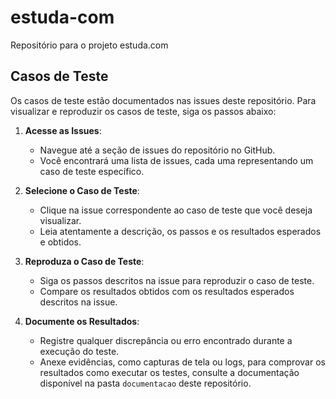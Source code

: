 # estuda-com
Repositório para o projeto estuda.com

## Casos de Teste

Os casos de teste estão documentados nas issues deste repositório. Para visualizar e reproduzir os casos de teste, siga os passos abaixo:

1. **Acesse as Issues**:
   - Navegue até a seção de issues do repositório no GitHub.
   - Você encontrará uma lista de issues, cada uma representando um caso de teste específico.

2. **Selecione o Caso de Teste**:
   - Clique na issue correspondente ao caso de teste que você deseja visualizar.
   - Leia atentamente a descrição, os passos e os resultados esperados e obtidos.

3. **Reproduza o Caso de Teste**:
   - Siga os passos descritos na issue para reproduzir o caso de teste.
   - Compare os resultados obtidos com os resultados esperados descritos na issue.

4. **Documente os Resultados**:
   - Registre qualquer discrepância ou erro encontrado durante a execução do teste.
   - Anexe evidências, como capturas de tela ou logs, para comprovar os resultados 
como executar os testes, consulte a documentação disponível na pasta `documentacao` deste repositório.
